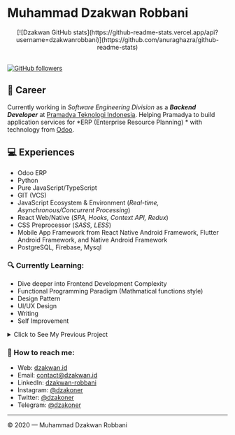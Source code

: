 # Muhammad Dzakwan Robbani
<div align="center">
[![Dzakwan GitHub stats](https://github-readme-stats.vercel.app/api?username=dzakwanrobbani)](https://github.com/anuraghazra/github-readme-stats)
</div>
<br>

[![GitHub followers](https://img.shields.io/github/followers/dzakwanrobbani?label=Follower&style=social)](https://github.com/dzakwanrobbani?tab=followers)

## 💼 Career
Currently working in *Software Engineering Division* as a ***Backend Developer*** at [Pramadya Teknologi Indonesia](https://pramadya.co.id). Helping Pramadya to build application services for *ERP (Enterprise Resource Planning) * with technology from [Odoo](https://odoo.com).

## 💻 Experiences
- Odoo ERP
- Python
- Pure JavaScript/TypeScript
- GIT (VCS)
- JavaScript Ecosystem & Environment (*Real-time, Asynchronous/Concurrent Processing*)
- React Web/Native (*SPA, Hooks, Context API, Redux*)
- CSS Preprocessor (*SASS, LESS*)
- Mobile App Framework from React Native Android Framework, Flutter Android Framework, and Native Android Framework
- PostgreSQL, Firebase, Mysql

### 🔍 Currently Learning:
- Dive deeper into Frontend Development Complexity
- Functional Programming Paradigm (Mathmatical functions style)
- Design Pattern
- UI/UX Design
- Writing
- Self Improvement

</details>

<details>
<summary>Click to See My Previous Project</summary>

> To be added

</details>

### 🚀 How to reach me:
- Web: [dzakwan.id](https://dzakwan.id)
- Email: [contact@dzakwan.id](mailto:contact@dzakwan.id)
- LinkedIn: [dzakwan-robbani](https://www.linkedin.com/in/dzakwan-robbani-6647ba179/)
- Instagram: [@dzakoner](https://instagram.com/dzakoner)
- Twitter: [@dzakoner](https://twitter.com/dzakoner)
- Telegram: [@dzakoner](https://t.me/dzakoner)

---

© 2020 — Muhammad Dzakwan Robbani
<!--
**dzakwanrobbani/dzakwanrobbani** is a ✨ _special_ ✨ repository because its `README.md` (this file) appears on your GitHub profile.

Here are some ideas to get you started:

- 🔭 I’m currently working on Pramadya Teknologi Indonesia
- 🌱 I’m currently learning Python and React Native
- 👯 I’m looking to collaborate on Odoo ERP
- 🤔 I’m looking for help with Odoo Customization
- 💬 Ask me about Anythink About Odoo
- 📫 How to reach me: 
- 😄 Pronouns: English, Arabic, Indonesia
- ⚡ Fun fact: Off
-->
